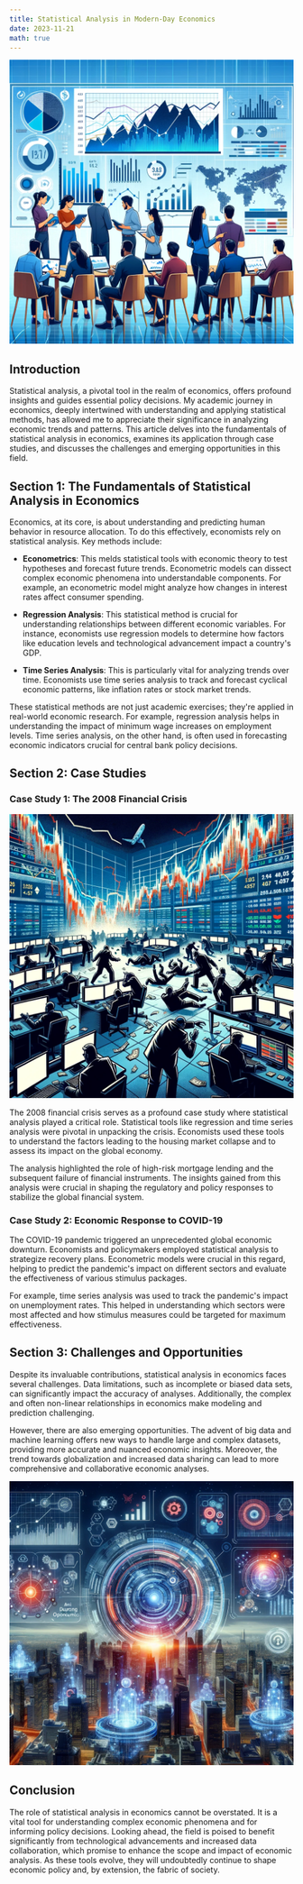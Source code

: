 ```yaml
---
title: Statistical Analysis in Modern-Day Economics
date: 2023-11-21
math: true
---
```


![png](intro.png)

## Introduction

Statistical analysis, a pivotal tool in the realm of economics, offers profound insights and guides essential policy decisions. My academic journey in economics, deeply intertwined with understanding and applying statistical methods, has allowed me to appreciate their significance in analyzing economic trends and patterns. This article delves into the fundamentals of statistical analysis in economics, examines its application through case studies, and discusses the challenges and emerging opportunities in this field.

## Section 1: The Fundamentals of Statistical Analysis in Economics

Economics, at its core, is about understanding and predicting human behavior in resource allocation. To do this effectively, economists rely on statistical analysis. Key methods include:

- **Econometrics**: This melds statistical tools with economic theory to test hypotheses and forecast future trends. Econometric models can dissect complex economic phenomena into understandable components. For example, an econometric model might analyze how changes in interest rates affect consumer spending.

- **Regression Analysis**: This statistical method is crucial for understanding relationships between different economic variables. For instance, economists use regression models to determine how factors like education levels and technological advancement impact a country's GDP.

- **Time Series Analysis**: This is particularly vital for analyzing trends over time. Economists use time series analysis to track and forecast cyclical economic patterns, like inflation rates or stock market trends.

These statistical methods are not just academic exercises; they're applied in real-world economic research. For example, regression analysis helps in understanding the impact of minimum wage increases on employment levels. Time series analysis, on the other hand, is often used in forecasting economic indicators crucial for central bank policy decisions.

## Section 2: Case Studies

### Case Study 1: The 2008 Financial Crisis

![png](financial_crisis.png)

The 2008 financial crisis serves as a profound case study where statistical analysis played a critical role. Statistical tools like regression and time series analysis were pivotal in unpacking the crisis. Economists used these tools to understand the factors leading to the housing market collapse and to assess its impact on the global economy.

The analysis highlighted the role of high-risk mortgage lending and the subsequent failure of financial instruments. The insights gained from this analysis were crucial in shaping the regulatory and policy responses to stabilize the global financial system.

### Case Study 2: Economic Response to COVID-19

The COVID-19 pandemic triggered an unprecedented global economic downturn. Economists and policymakers employed statistical analysis to strategize recovery plans. Econometric models were crucial in this regard, helping to predict the pandemic's impact on different sectors and evaluate the effectiveness of various stimulus packages.

For example, time series analysis was used to track the pandemic's impact on unemployment rates. This helped in understanding which sectors were most affected and how stimulus measures could be targeted for maximum effectiveness.

## Section 3: Challenges and Opportunities

Despite its invaluable contributions, statistical analysis in economics faces several challenges. Data limitations, such as incomplete or biased data sets, can significantly impact the accuracy of analyses. Additionally, the complex and often non-linear relationships in economics make modeling and prediction challenging.

However, there are also emerging opportunities. The advent of big data and machine learning offers new ways to handle large and complex datasets, providing more accurate and nuanced economic insights. Moreover, the trend towards globalization and increased data sharing can lead to more comprehensive and collaborative economic analyses.

![png](Opportunities.png)

## Conclusion

The role of statistical analysis in economics cannot be overstated. It is a vital tool for understanding complex economic phenomena and for informing policy decisions. Looking ahead, the field is poised to benefit significantly from technological advancements and increased data collaboration, which promise to enhance the scope and impact of economic analysis. As these tools evolve, they will undoubtedly continue to shape economic policy and, by extension, the fabric of society.
